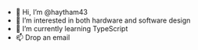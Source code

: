 - 👋 Hi, I’m @haytham43
- 👀 I’m interested in both hardware and software design
- 🌱 I’m currently learning TypeScript
- 📫 Drop an email

<!---
haytham43/haytham43 is a ✨ special ✨ repository because its `README.md` (this file) appears on your GitHub profile.
You can click the Preview link to take a look at your changes.
--->
